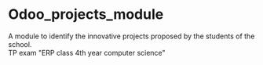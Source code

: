 # Odoo_projects_module
A module to identify the innovative projects proposed by the students of the school.                                                                       
TP exam "ERP class 4th year computer science"
